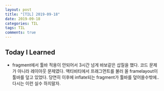```yaml
---
layout: post
title: "[TIL] 2019-09-18"
date: 2019-09-18
categories: TIL
tags: TIL
comments: true
---
```


## Today I Learned
- fragment에서 툴바 적용이 안되어서 3시간 넘게 바보같은 삽질을 했다. 코드 문제가 아니라 레이아웃 문제였다. 액티비티에서 프래그먼트를 불러 올 framelayout이 툴바를 덮고 있었다. 당연히 이후에 inflate되는 fragment가 툴바를 덮어쓸수밖에.. 다시는 이런 실수 하지말자.
  